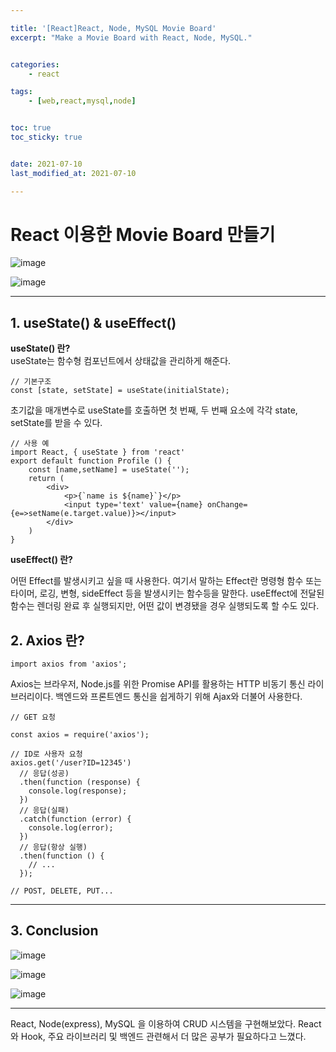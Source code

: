 ```yaml
---

title: '[React]React, Node, MySQL Movie Board'
excerpt: "Make a Movie Board with React, Node, MySQL."


categories:
    - react

tags:
    - [web,react,mysql,node]


toc: true
toc_sticky: true


date: 2021-07-10
last_modified_at: 2021-07-10

---
```


# React 이용한 Movie Board 만들기

![image](/assets/images/21_07_10_movieboard/4.png)  

![image](/assets/images/21_07_10_movieboard/5.png)

---

## 1. useState() & useEffect()

**useState() 란?**  
useState는 함수형 컴포넌트에서 상태값을 관리하게 해준다.

```
// 기본구조
const [state, setState] = useState(initialState);
```

초기값을 매개변수로 useState를 호출하면 첫 번째, 두 번째 요소에 각각 state, setState를 받을 수 있다.

```
// 사용 예
import React, { useState } from 'react'
export default function Profile () {
    const [name,setName] = useState('');
    return (
        <div>
            <p>{`name is ${name}`}</p>
            <input type='text' value={name} onChange={e=>setName(e.target.value)}></input>
        </div>
    )
}
```

**useEffect() 란?**  

어떤 Effect를 발생시키고 싶을 때 사용한다. 여기서 말하는 Effect란 명령형 함수 또는 타이머, 로깅, 변형, sideEffect 등을 발생시키는 함수등을 말한다.
useEffect에 전달된 함수는 렌더링 완료 후 실행되지만, 어떤 값이 변경됐을 경우 실행되도록 할 수도 있다.



## 2. Axios 란?

```
import axios from 'axios';
```

Axios는 브라우저, Node.js를 위한 Promise API를 활용하는 HTTP 비동기 통신 라이브러리이다.
백엔드와 프론트엔드 통신을 쉽게하기 위해 Ajax와 더불어 사용한다.

```
// GET 요청

const axios = require('axios');

// ID로 사용자 요청
axios.get('/user?ID=12345')
  // 응답(성공)
  .then(function (response) {
    console.log(response);
  })
  // 응답(실패)
  .catch(function (error) {
    console.log(error);
  })
  // 응답(항상 실행)
  .then(function () {
    // ...
  });

// POST, DELETE, PUT...
```



---

## 3. Conclusion


![image](/assets/images/21_07_10_movieboard/1.png)  

![image](/assets/images/21_07_10_movieboard/2.png)  

![image](/assets/images/21_07_10_movieboard/3.png)  

---

React, Node(express), MySQL 을 이용하여 CRUD 시스템을 구현해보았다.
React와 Hook, 주요 라이브러리 및 백엔드 관련해서 더 많은 공부가 필요하다고 느꼈다.




